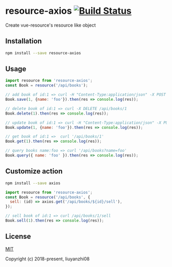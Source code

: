 # resource-axios [![Build Status][travis-img]][travis]

[travis-img]: https://travis-ci.org/rollup/rollup-plugin-commonjs.svg
[travis]: https://travis-ci.org/rollup/rollup-plugin-commonjs

Create vue-resource's resource like object

## Installation

```bash
npm install --save resource-axios
```

## Usage

```javascript
import resource from 'resource-axios';
const Book = resource('/api/books');

// add book of id:1 => curl -H "Content-Type:application/json" -X POST --data '{"name":"foo"}' /api/books
Book.save(1, {name: 'foo'}).then(res => console.log(res));

// delete book of id:1 => curl -X DELETE /api/books/1
Book.delete(1).then(res => console.log(res));

// update book of id:1 => curl -H "Content-Type:application/json" -X PUT --data '{"name":"foo"}' /api/books/1
Book.update(1, {name: 'foo'}).then(res => console.log(res));

// get book of id:1 =>  curl '/api/books/1'
Book.get(1).then(res => console.log(res));

// query books name:foo => curl '/api/books?name=foo'
Book.query({ name: 'foo' }).then(res => console.log(res));
```

## Customize action


```bash
npm install --save axios
```

```javascript
import resource from 'resource-axios';
const Book = resource('/api/books', {
  sell: (id) => axios.get('/api/books/${id}/sell'),
});

// sell book of id:1 => curl /api/books/1/sell
Book.sell(1).then(res => console.log(res));
```

## License

[MIT](http://opensource.org/licenses/MIT)

Copyright (c) 2018-present, liuyanzhi08
